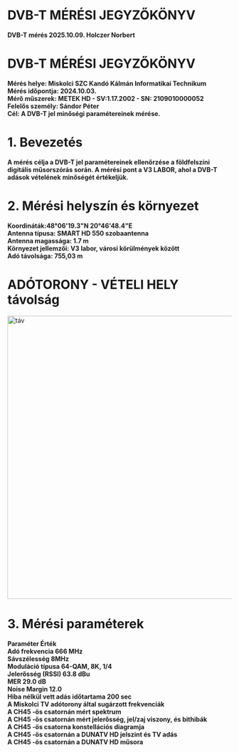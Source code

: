 # DVB-T MÉRÉSI JEGYZŐKÖNYV
   
**DVB-T mérés 2025.10.09. Holczer Norbert**

# DVB-T MÉRÉSI JEGYZŐKÖNYV
**Mérés helye: Miskolci SZC Kandó Kálmán Informatikai Technikum**    
**Mérés időpontja: 2024.10.03.**     
**Mérő műszerek: METEK HD - SV:1.17.2002 - SN: 2109010000052**     
**Felelős személy: Sándor Péter**     
**Cél: A DVB-T jel minőségi paramétereinek mérése.**     

# 1. Bevezetés
**A mérés célja a DVB-T jel paramétereinek ellenőrzése a földfelszíni digitális műsorszórás során. A mérési pont a V3 LABOR, ahol a DVB-T adások vételének minőségét értékeljük.**

# 2. Mérési helyszín és környezet
**Koordináták:48°06'19.3"N 20°46'48.4"E**    
**Antenna típusa: SMART HD 550 szobaantenna**    
**Antenna magassága: 1.7 m**   
**Környezet jellemzői: V3 labor, városi körülmények között**  
**Adó távolsága: 755,03 m**   

# ADÓTORONY - VÉTELI HELY távolság
<img width="618" height="637" alt="táv" src="https://github.com/user-attachments/assets/160fe8ec-3ce6-4501-b70e-83c113857188" />

# 3. Mérési paraméterek
**Paraméter      	   Érték**    
**Adó frekvencia	   666 MHz**    
**Sávszélesség	      8MHz**    
**Moduláció típusa	64-QAM, 8K, 1/4**    
**Jelerősség (RSSI)	63.8 dBu**   
**MER	29.0 dB**   
**Noise Margin	12.0**   
**Hiba nélkül vett adás időtartama	200 sec**   
**A Miskolci TV adótorony által sugárzott frekvenciák**   
**A CH45 -ös csatornán mért spektrum**   
**A CH45 -ös csatornán mért jelerősség, jel/zaj viszony, és bithibák**   
**A CH45 -ös csatorna konstellációs diagramja**    
**A CH45 -ös csatornán a DUNATV HD jelszint és TV adás**    
**A CH45 -ös csatornán a DUNATV HD műsora**   
